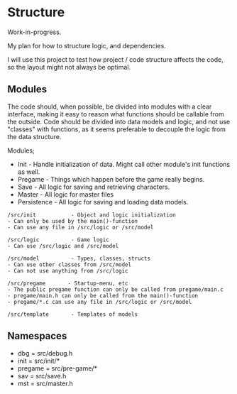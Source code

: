 # Structure

Work-in-progress.

My plan for how to structure logic, and dependencies.

I will use this project to test how project / code structure affects the code,
so the layout might not always be optimal.

## Modules

The code should, when possible, be divided into modules with a clear interface,
making it easy to reason what functions should be callable from the outside.
Code should be divided into data models and logic, and not use "classes" with
functions, as it seems preferable to decouple the logic from the data structure.

Modules;
* Init - Handle initialization of data. Might call other module's init functions
  as well.
* Pregame - Things which happen before the game really begins.
* Save - All logic for saving and retrieving characters.
* Master - All logic for master files
* Persistence - All logic for saving and loading data models.

```
/src/init           - Object and logic initialization
- Can only be used by the main()-function
- Can use any file in /src/logic or /src/model

/src/logic          - Game logic
- Can use /src/logic and /src/model

/src/model          - Types, classes, structs
- Can use other classes from /src/model
- Can not use anything from /src/logic

/src/pregame       - Startup-menu, etc
- The public pregame function can only be called from pregame/main.c
- pregame/main.h can only be called from the main()-function
- pregame/*.c can use any file in /src/logic or /src/model

/src/template       - Templates of models
```

## Namespaces

* dbg = src/debug.h
* init = src/init/\*
* pregame = src/pre-game/\*
* sav = src/save.h
* mst = src/master.h
